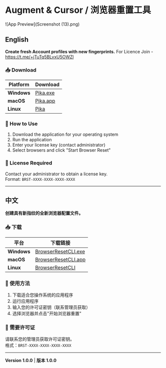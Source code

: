 # Augment & Cursor / 浏览器重置工具
![App Preview](Screenshot (13).png)
## English

**Create fresh Account profiles with new fingerprints.**
For Licence Join - https://t.me/+jTuTq5BLvxU5OWZl

### 📥 Download

| Platform | Download |
|----------|----------|
| **Windows** | [Pika.exe](https://github.com/Automaxx/Augment-reset.1/releases/tag/v1.0.0) |
| **macOS** | [Pika.app](https://github.com/Automaxx/Augment-reset/releases/latest/download/BrowserResetCLI.app.zip) |
| **Linux** | [Pika](https://github.com/Automaxx/Augment-reset/releases/latest/download/BrowserResetCLI-linux.tar.gz) |

### 🚀 How to Use

1. Download the application for your operating system
2. Run the application
3. Enter your license key (contact administrator)
4. Select browsers and click "Start Browser Reset"

### 🔐 License Required

Contact your administrator to obtain a license key.  
Format: `BRST-XXXX-XXXX-XXXX-XXXX`


---

## 中文

**创建具有新指纹的全新浏览器配置文件。**

### 📥 下载

| 平台 | 下载链接 |
|------|----------|
| **Windows** | [BrowserResetCLI.exe](https://github.com/Automaxx/Augment-reset/releases/latest/download/BrowserResetCLI.exe) |
| **macOS** | [BrowserResetCLI.app](https://github.com/Automaxx/Augment-reset/releases/latest/download/BrowserResetCLI.app.zip) |
| **Linux** | [BrowserResetCLI](https://github.com/Automaxx/Augment-reset/releases/latest/download/BrowserResetCLI-linux.tar.gz) |

### 🚀 使用方法

1. 下载适合您操作系统的应用程序
2. 运行应用程序
3. 输入您的许可证密钥（联系管理员获取）
4. 选择浏览器并点击"开始浏览器重置"

### 🔐 需要许可证

请联系您的管理员获取许可证密钥。  
格式：`BRST-XXXX-XXXX-XXXX-XXXX`

---

**Version 1.0.0** | **版本 1.0.0**
